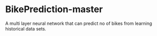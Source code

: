# BikePrediction-master
 A multi layer neural network that can predict no of bikes from learning historical data sets.
